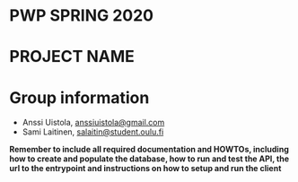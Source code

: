 # PWP SPRING 2020
# PROJECT NAME
# Group information
* Anssi Uistola, anssiuistola@gmail.com
* Sami Laitinen, salaitin@student.oulu.fi

__Remember to include all required documentation and HOWTOs, including how to create and populate the database, how to run and test the API, the url to the entrypoint and instructions on how to setup and run the client__


